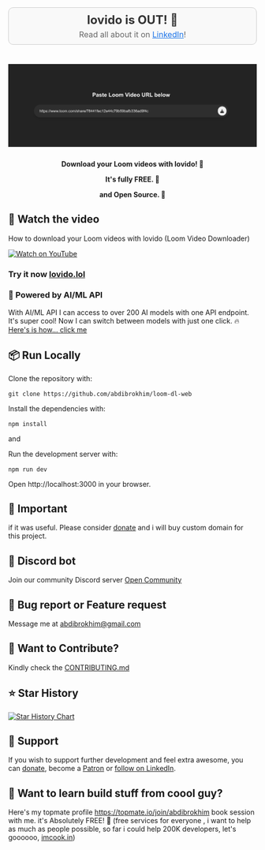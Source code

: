 <div align="center" style="padding: 10px; border: 1px solid #ccc; background-color: #f9f9f9; border-radius: 10px; margin-bottom: 20px;">
    <h2 style="margin: 0; font-size: 24px; color: #333;">lovido is OUT! 🎉</h2>
    <p style="margin: 5px 0 0 0; font-size: 16px; color: #666;">Read all about it on <a href="https://www.linkedin.com/in/abdibrokhim/" style="text-decoration: underline; color: #1a73e8;"> LinkedIn</a>!</p>
</div>

<!-- markdownlint-disable MD030 -->

# [![Loom Video Downloader](./assets/landing.png)](https://lovido.vercel.app/)

<p align="center"><strong>
    Download your Loom videos with lovido! 🚀
</strong></p>
<p align="center"><strong>
    It's fully FREE. 💜 
</strong></p>
<p align="center"><strong>
    and Open Source. 🌟
</strong></p>


## 🚀 Watch the video
How to download your Loom videos with lovido (Loom Video Downloader)

[![Watch on YouTube](https://img.shields.io/badge/Watch%20on-YouTube-red?style=for-the-badge&logo=youtube)](https://youtu.be/wyp8tRTLLfQ?si=GXlfNcXuF2qOeSsO)

### Try it now [lovido.lol](https://lovido.lol)

### 🚀 Powered by AI/ML API
With AI/ML API I can access to over 200 AI models with one API endpoint. It's super cool! Now I can switch between models with just one click. 🔥 [Here's is how... click me](https://aimlapi.com/?via=ibrohim)

## 📦 Run Locally

Clone the repository with:

```shell
git clone https://github.com/abdibrokhim/loom-dl-web
```

Install the dependencies with:

```shell
npm install
```
and 

Run the development server with:

```shell
npm run dev
```
Open http://localhost:3000 in your browser.

## 🦄 Important

if it was useful. Please consider [donate](https://buymeacoffee.com/abdibrokhim/) and i will buy custom domain for this project.

## 🥂 Discord bot

Join our community Discord server [Open Community](https://discord.gg/nVtmDUN2sR)

## 🐞 Bug report or Feature request

Message me at abdibrokhim@gmail.com

## 👋 Want to Contribute?

Kindly check the [CONTRIBUTING.md](https://github.com/abdibrokhim/loom-dl-web/blob/main/CONTRIBUTING.md)

## ⭐️ Star History

[![Star History Chart](https://api.star-history.com/svg?repos=abdibrokhim/loom-dl-web&type=Date)](https://star-history.com/#abdibrokhim/loom-dl-web&Date)

## 🙏 Support

If you wish to support further development and feel extra awesome, you can [donate](https://buymeacoffee.com/abdibrokhim/), become a [Patron](https://www.patreon.com/abdibrokhim) or [follow on LinkedIn](https://www.linkedin.com/in/abdibrokhim/).

## 🦄 Want to learn build stuff from coool guy?

Here's my topmate profile https://topmate.io/join/abdibrokhim book session with me. it's Absolutely FREE! 🎉 (free services for everyone , i want to help as much as people possible, so far i could help 200K developers, let's goooooo, [imcook.in](https://imcook.in))